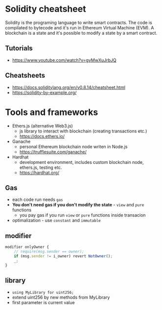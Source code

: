 # Solidity cheatsheet

Solidity is the programing language to write smart contracts. The code is compilated to bytecode and it's run in Ethereum Virtual Machine (EVM). A blockchain is a state and it's possible to modify a state by a smart contract.

## Tutorials
- https://www.youtube.com/watch?v=gyMwXuJrbJQ

## Cheatsheets
- https://docs.soliditylang.org/en/v0.8.14/cheatsheet.html
- https://solidity-by-example.org/

# Tools and frameworks
- Ethers.js (alternative Web3.js)
  - js library to interact with blockchain (creating transactions etc.)
  - https://docs.ethers.io/
- Ganache 
  - personal Ethereum blockchain node writen in Node.js
  - https://trufflesuite.com/ganache/
- Hardhat
  - development environment, includes custom blockchain node, ethers.js, testing etc.
  - https://hardhat.org/

## Gas
- each code run needs `gas`
- **You don't need gas if you don't modify the state** - `view` and `pure` functions
  - you pay gas if you run `view` or `pure` functions inside transacion
- optimalization - use `constant` and `immutable`

## modifier
```js
modifier onlyOwner {
    // require(msg.sender == owner);
    if (msg.sender != i_owner) revert NotOwner();
    _;
}
```

## library
- `using MyLibrary for uint256;`
- extend uint256 by new methods from MyLibrary
- first parameter is current value
